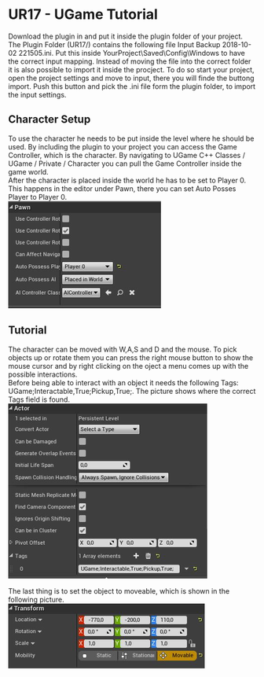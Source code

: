 # UR17 - UGame Tutorial
Download the plugin in and put it inside the plugin folder of your project.  
The Plugin Folder (UR17/) contains the following file Input Backup 2018-10-02 221505.ini. Put this inside YourProject\Saved\Config\Windows to have the correct input mapping. Instead of moving the file into the correct folder it is also possible to import it inside the procject. To do so start your project, open the project settings and move to input, there you will finde the buttong import. Push this button and pick the .ini file form the plugin folder, to import the input settings.

## Character Setup
To use the character he needs to be put inside the level where he should be used. By including the plugin to your project you can access the Game Controller, which is the character. By navigating to UGame C++ Classes / UGame / Private / Character you can pull the Game Controller inside the game world.  
After the character is placed inside the world he has to be set to Player 0. This happens in the editor under Pawn, there you can set Auto Posses Player to Player 0.  
![](CharacterPawn.JPG "Character Setup")  

## Tutorial
The character can be moved with W,A,S and D and the mouse. To pick objects up or rotate them you can press the right mouse button to show the mouse cursor and by right clicking on the oject a menu comes up with the possible interactions.  
Before being able to interact with an object it needs the following Tags: UGame;Interactable,True;Pickup,True;. The picture shows where the correct Tags field is found.    
![](ActorTags.JPG "Actor Tags")  

The last thing is to set the object to moveable, which is shown in the following picture.  
![](ActorMoveable.JPG "Actor Tags")  

